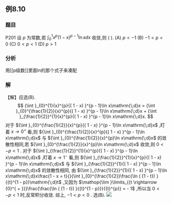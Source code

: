 ## 例8.10
### 题目
P201 设 $p$ 为常数,若 ${\int }_{0}^{1}{x}^{p}{( 1 - x) }^{p - 1}\ln {xdx}$ 收敛,则 ( ).
(A) $p < - 1$ 
(B) $- 1 < p < 0$ 
(C) $0 < p < 1$ 
(D) $p > 1$
### 分析
用[[p级数]]里面ln的那个式子来凑配
### 解
【解】应选(B).
$$
{\int }_{0}^{1}{x}^{p}{( 1 - x) }^{p - 1}\ln x\mathrm{\;d}x = {\int }_{0}^{\frac{1}{2}}{x}^{p}{( 1 - x) }^{p - 1}\ln x\mathrm{\;d}x + {\int }_{\frac{1}{2}}^{1}{x}^{p}{( 1 - x) }^{p - 1}\ln x\mathrm{\;d}x.
$$
对于 ${\int }_{0}^{\frac{1}{2}}{x}^{p}{( 1 - x) }^{p - 1}\ln x\mathrm{\;d}x$ ,盯着 $x \rightarrow {0}^{ + }$ 看,则 ${\int }_{0}^{\frac{1}{2}}{x}^{p}{( 1 - x) }^{p - 1}\ln x\mathrm{\;d}x$ 与 ${\int }_{0}^{\frac{1}{2}}{x}^{p}\ln x\mathrm{\;d}x$ 的敛散性相同,若 ${\int }_{0}^{\frac{1}{2}}{x}^{p}\ln x\mathrm{\;d}x$ 收敛,则 $0 < - p < 1$ .
对于 ${\int }_{\frac{1}{2}}^{1}{x}^{p}{( 1 - x) }^{p - 1}\ln x\mathrm{\;d}x$ ,盯着 $x \rightarrow {1}^{ - }$ 看,则 ${\int }_{\frac{1}{2}}^{1}{x}^{p}{( 1 - x) }^{p - 1}\ln x\mathrm{\;d}x$ 与 ${\int }_{\frac{1}{2}}^{1}{( 1 - x) }^{p - 1}\ln x\mathrm{\;d}x$ 的敛散性相同, 由 ${\int }_{\frac{1}{2}}^{1}{( 1 - x) }^{p - 1}\ln x\mathrm{\;d}x\frac{1 - x = t}{}{\int }_{0}^{\frac{1}{2}}\frac{\ln ( {1 - t}) }{{t}^{1 - p}}\mathrm{\;d}t$ ,又因为 $\mathop{\lim }\limits_{{t \rightarrow {0}^{ + }}}\frac{\frac{\ln ( {1 - t}) }{{t}^{1 - p}}}{{t}^{p}} = - 1$ ,所以当 $0 < - p < 1$ 时,反常积分收敛.
综上, $- 1 < p < 0$ . 选(B).
![](https://img.hwenyi.live/202410141614632.webp)
